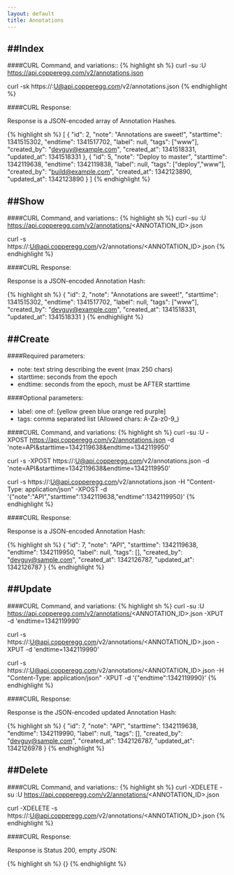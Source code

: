 ```yaml
---
layout: default
title: Annotations
---
```


##Index
-----

####CURL Command, and variations::
{% highlight sh %}
curl -su <APIKEY>:U https://api.copperegg.com/v2/annotations.json

curl -sk https://<APIKEY>:U@api.copperegg.com/v2/annotations.json
{% endhighlight %}

####CURL Response:

Response is a JSON-encoded array of Annotation Hashes.

{% highlight sh %}
[
  {
    "id": 2,
    "note": "Annotations are sweet!",
    "starttime": 1341515302,
    "endtime": 1341517702,
    "label": null,
    "tags": ["www"],
    "created_by": "devguy@example.com",
    "created_at": 1341518331,
    "updated_at": 1341518331
  },
  {
    "id": 5,
    "note": "Deploy to master",
    "starttime": 1342119638,
    "endtime": 1342119838,
    "label": null,
    "tags": ["deploy","www"],
    "created_by": "build@example.com",
    "created_at": 1342123890,
    "updated_at": 1342123890
  }
]
{% endhighlight %}

##Show
----

####CURL Command, and variations::
{% highlight sh %}
curl -su <APIKEY>:U https://api.copperegg.com/v2/annotations/<ANNOTATION_ID>.json

curl -s https://<APIKEY>:U@api.copperegg.com/v2/annotations/<ANNOTATION_ID>.json
{% endhighlight %}

####CURL Response:

Response is a JSON-encoded Annotation Hash:

{% highlight sh %}
{
  "id": 2,
  "note": "Annotations are sweet!",
  "starttime": 1341515302,
  "endtime": 1341517702,
  "label": null,
  "tags": ["www"],
  "created_by": "devguy@example.com",
  "created_at": 1341518331,
  "updated_at": 1341518331
}
{% endhighlight %}


##Create
----

####Required parameters:  
* note: text string describing the event (max 250 chars)
* starttime: seconds from the epoch
* endtime: seconds from the epoch, must be AFTER starttime

####Optional parameters:  
* label: one of: \[yellow green blue orange red purple\]
* tags: comma separated list (Allowed chars: A-Za-z0-9_)  


####CURL Command, and variations:
{% highlight sh %}
curl -su <APIKEY>:U -XPOST https://api.copperegg.com/v2/annotations.json -d 'note=API&starttime=1342119638&endtime=1342119950'

curl -s  -XPOST https://<APIKEY>:U@api.copperegg.com/v2/annotations.json -d 'note=API&starttime=1342119638&endtime=1342119950'

curl -s  https://<APIKEY>:U@api.copperegg.com/v2/annotations.json -H "Content-Type: application/json" -XPOST -d '{"note":"API","starttime":1342119638,"endtime":1342119950}'
{% endhighlight %}

####CURL Response:

Response is a JSON-encoded Annotation Hash:

{% highlight sh %}
{
  "id": 7,
  "note": "API",
  "starttime": 1342119638,
  "endtime": 1342119950,
  "label": null,
  "tags": [],
  "created_by": "devguy@sample.com",
  "created_at": 1342126787,
  "updated_at": 1342126787
}
{% endhighlight %}


##Update
----

####CURL Command, and variations:
{% highlight sh %}
curl -su <APIKEY>:U https://api.copperegg.com/v2/annotations/<ANNOTATION_ID>.json -XPUT -d 'endtime=1342119990'

curl -s https://<APIKEY>:U@api.copperegg.com/v2/annotations/<ANNOTATION_ID>.json -XPUT -d 'endtime=1342119990'

curl -s https://<APIKEY>:U@api.copperegg.com/v2/annotations/<ANNOTATION_ID>.json -H "Content-Type: application/json" -XPUT -d '{"endtime":1342119990}'
{% endhighlight %}

####CURL Response:

Response is the JSON-encoded updated Annotation Hash:

{% highlight sh %}
{
  "id": 7,
  "note": "API",
  "starttime": 1342119638,
  "endtime": 1342119990,
  "label": null,
  "tags": [],
  "created_by": "devguy@sample.com",
  "created_at": 1342126787,
  "updated_at": 1342126978
}
{% endhighlight %}


##Delete
----

####CURL Command, and variations::
{% highlight sh %}
curl -XDELETE -su <APIKEY>:U https://api.copperegg.com/v2/annotations/<ANNOTATION_ID>.json

curl -XDELETE -s  https://<APIKEY>:U@api.copperegg.com/v2/annotations/<ANNOTATION_ID>.json
{% endhighlight %}

####CURL Response:

Response is Status 200, empty JSON:

{% highlight sh %}
{}
{% endhighlight %}

